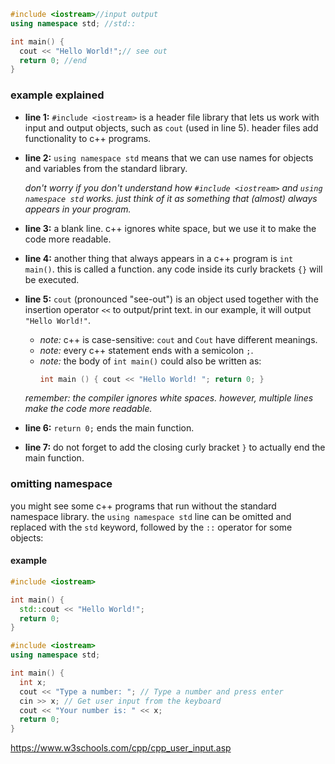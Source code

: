 ```cpp
#include <iostream>//input output
using namespace std; //std::

int main() {
  cout << "Hello World!";// see out
  return 0; //end 
}
```

### example explained

- **line 1:** `#include <iostream>` is a header file library that lets us work with input and output objects, such as `cout` (used in line 5). header files add functionality to c++ programs.
  
- **line 2:** `using namespace std` means that we can use names for objects and variables from the standard library.

  *don't worry if you don't understand how `#include <iostream>` and `using namespace std` works. just think of it as something that (almost) always appears in your program.*

- **line 3:** a blank line. c++ ignores white space, but we use it to make the code more readable.

- **line 4:** another thing that always appears in a c++ program is `int main()`. this is called a function. any code inside its curly brackets `{}` will be executed.

- **line 5:** `cout` (pronounced "see-out") is an object used together with the insertion operator `<<` to output/print text. in our example, it will output `"Hello World!"`.

  - *note:* c++ is case-sensitive: `cout` and `Cout` have different meanings.
  - *note:* every c++ statement ends with a semicolon `;`.
  - *note:* the body of `int main()` could also be written as:
    ```cpp
    int main () { cout << "Hello World! "; return 0; }
    ```
  
  *remember: the compiler ignores white spaces. however, multiple lines make the code more readable.*

- **line 6:** `return 0;` ends the main function.

- **line 7:** do not forget to add the closing curly bracket `}` to actually end the main function.

### omitting namespace

you might see some c++ programs that run without the standard namespace library. the `using namespace std` line can be omitted and replaced with the `std` keyword, followed by the `::` operator for some objects:

#### example
```cpp
#include <iostream>

int main() {
  std::cout << "Hello World!";
  return 0;
}
```




```cpp
#include <iostream>
using namespace std;

int main() {
  int x;
  cout << "Type a number: "; // Type a number and press enter
  cin >> x; // Get user input from the keyboard
  cout << "Your number is: " << x;
  return 0;
}

```


https://www.w3schools.com/cpp/cpp_user_input.asp